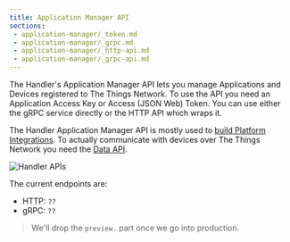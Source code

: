```yaml
---
title: Application Manager API
sections:
 - application-manager/_token.md
 - application-manager/_grpc.md
 - application-manager/_http-api.md
 - application-manager/_grpc-api.md
---
```


The Handler's Application Manager API lets you manage Applications and Devices registered to The Things Network. To use the API you need an Application Access Key or Access (JSON Web) Token. You can use either the gRPC service directly or the HTTP API which wraps it.

The Handler Application Manager API is mostly used to [build Platform Integrations](/build-integration/). To actually communicate with devices over The Things Network you need the [Data API](../../current/mqtt).

![Handler APIs](handler.png)

The current endpoints are:

* HTTP: `??`
* gRPC: `??`

> We'll drop the `preview.` part once we go into production.
